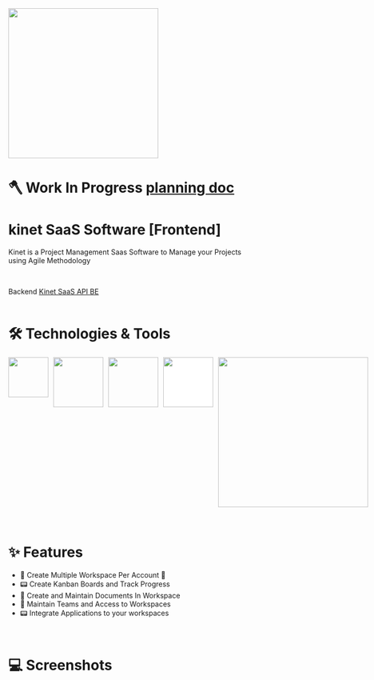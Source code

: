 <img src="https://45218278.fs1.hubspotusercontent-na1.net/hubfs/45218278/kinetLogoWhite.svg" width="300" >

# 🪓 Work In Progress [planning doc](https://docs.google.com/document/d/1vLWydXDe0JuY1mXwlJHZ8rxG9jZxZ27hU9BzpwppIXs/edit)

# **kinet SaaS Software [Frontend]**

Kinet is a Project Management Saas Software to Manage your Projects using Agile Methodology

<br />

Backend [Kinet SaaS API BE](https://github.com/pavankumar-v/kinet_saas_api)
<br />
<br />

# **🛠️ Technologies & Tools**

<!-- ### **Authentication** <br/> -->

<div style="display: flex; width: 100%; gap: 10px">
<img src="https://cdn.worldvectorlogo.com/logos/react-1.svg" width="80">

<img src="https://detectify.com/assets/resources/case_studies/casestudy_auto0.png" width="100">

<img src="https://encrypted-tbn0.gstatic.com/images?q=tbn:ANd9GcR7fXKzEeRYdemN8VgBez0Kc8mmDxJoqtylN04yfNYHSDDohmJTS-2Fwa5_tIdPqsL1qyY&usqp=CAU" width="100">

<img src="https://miro.medium.com/v2/resize:fit:500/1*tOI6UC5EaS2fPItCesI-AQ.png" width="100" style="background-color: #fff;">

<img src="https://lucide.dev/library-logos/shadcn-ui-light.svg" width="300">
</div>

<br />
<br />

# **✨ Features**

- 🌈 Create Multiple Workspace Per Account 🥳
- 📟 Create Kanban Boards and Track Progress
- 📄 Create and Maintain Documents In Workspace
- 👥 Maintain Teams and Access to Workspaces
- 📟 Integrate Applications to your workspaces

<br />

# **💻 Screenshots**
